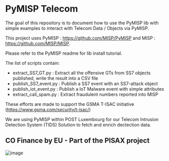 # PyMISP Telecom

The goal of this repository is to document how to use the PyMISP lib with simple examples to interact with Telecom Data / Objects via PyMISP.

This project uses PyMISP : https://github.com/MISP/PyMISP and MISP : https://github.com/MISP/MISP. 

Please refer to the PyMISP readme for lib install tutorial.

The list of scripts contain:
* extract_SS7_GT.py : Extract all the offensive GTs from SS7 objects published, write the result into a CSV file
* publish_SS7_event.py : Publish a SS7 event with an SS7-attack object
* publish_iot_event.py : Publish a IoT Malware event with simple attributes
* extract_call_spam.py : Extract fraudulent numbers reported into MISP

These efforts are made to support the GSMA T-ISAC initiative (https://www.gsma.com/security/t-isac/)

We are using PyMISP within POST Luxembourg for our Telecom Intrusion Detection System (TIDS) Solution to fetch and enrich dectection data.

## CO Finance by EU - Part of the PISAX project
![image](https://user-images.githubusercontent.com/1607556/121492977-a77beb80-c9d7-11eb-917c-432ecf4392aa.png)

